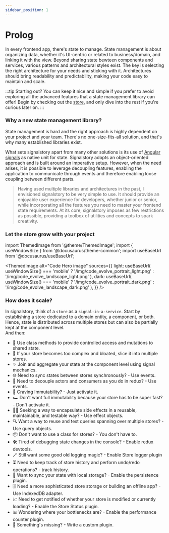 ```yaml
---
sidebar_position: 1
---
```


# Prolog

In every frontend app, there's state to manage. State management is about organizing data, whether it's UI-centric or related to business/domain, and linking it with the view. Beyond sharing state bewteen components and services, various patterns and architectural styles exist. The key is selecting the right architecture for your needs and sticking with it. Architectures should bring readability and predictability, making your code easy to maintain and scale.

:::tip
Starting out? You can keep it nice and simple if you prefer to avoid exploring all the advanced features that a state management library can offer! Begin by checking out the [store](./store.md), and only dive into the rest if you're curious later on.
:::

### Why a new state management library?

State management is hard and the right approach is highly dependent on your project and your team. There's no one-size-fits-all solution, and that's why many established libraries exist.

What sets signalstory apart from many other solutions is its use of [Angular signals](https://angular.io/guide/signals) as native unit for state. Signalstory adopts an object-oriented approach and is built around an imperative setup. However, when the need arises, it is possible to leverage decoupling features, enabling the application to communicate through events and therefore enabling loose coupling between different parts.

> Having used multiple libraries and architectures in the past, I envisioned signalstory to be very simple to use. It should provide an enjoyable user experience for developers, whether junior or senior, while incorporating all the features you need to master your frontend state requirements. At its core, signalstory imposes as few restrictions as possible, providing a toolbox of utilities and concepts to spark creativity.

### Let the store grow with your project

import ThemedImage from '@theme/ThemedImage';
import { useWindowSize } from '@docusaurus/theme-common';
import useBaseUrl from '@docusaurus/useBaseUrl';

<ThemedImage
alt="Code Hero image"
sources={{
    light: useBaseUrl(
      useWindowSize() === 'mobile'
        ? '/img/code_evolve_portrait_light.png'
        : '/img/code_evolve_landscape_light.png'
    ),
    dark: useBaseUrl(
      useWindowSize() === 'mobile'
        ? '/img/code_evolve_portrait_dark.png'
        : '/img/code_evolve_landscape_dark.png'
    ),
  }}
/>

### How does it scale?

In signalstory, think of a `store` as a `signal-in-a-service`. Start by establishing a store dedicated to a domain entity, a component, or both. Hence, state is distributed across multiple stores but can also be partially kept at the component level.  
And then:

<ul style={{ listStyleType: 'none', paddingLeft: useWindowSize() === 'mobile' ? '0em' : '1em' }}>
  <li style={{ marginBottom: '0.5em' }}>🚀 Use class methods to provide controlled access and mutations to shared state.</li>
  <li style={{ marginBottom: '0.5em' }}>🌌 If your store becomes too complex and bloated, slice it into multiple stores.</li>
  <li style={{ marginBottom: '0.5em' }}>✨ Join and aggregate your state at the component level using signal mechanics.</li>
  <li style={{ marginBottom: '0.5em' }}>🌐 Need to sync states between stores synchronously? - Use events.</li>
  <li style={{ marginBottom: '0.5em' }}>🔮 Need to decouple actors and consumers as you do in redux? - Use events.</li>
  <li style={{ marginBottom: '0.5em' }}>🔄 Craving Immutability? - Just activate it.</li>
  <li style={{ marginBottom: '0.5em' }}>🏎️ Don't want full immutability because your store has to be super fast? - Don't activate it.</li>
  <li style={{ marginBottom: '0.5em' }}>🧙‍♂️ Seeking a way to encapsulate side effects in a reusable, maintainable, and testable way? - Use effect objects.</li>
  <li style={{ marginBottom: '0.5em' }}>🔍 Want a way to reuse and test queries spanning over multiple stores? - Use query objects.</li>
  <li style={{ marginBottom: '0.5em' }}>📦 Don't want to use a class for stores? - You don't have to.</li>
  <li style={{ marginBottom: '0.5em' }}>🛠️ Tired of debugging state changes in the console? - Enable redux devtools.</li>
  <li style={{ marginBottom: '0.5em' }}>🪄 Still want some good old logging magic? - Enable Store logger plugin</li>
  <li style={{ marginBottom: '0.5em' }}>⏳ Need to keep track of store history and perform undo/redo operations? - track history.</li>
  <li style={{ marginBottom: '0.5em' }}>💾 Want to sync your state with local storage? - Enable the persistence plugin.</li>
  <li style={{ marginBottom: '0.5em' }}>🗄️ Need a more sophisticated store storage or building an offline app? - Use IndexedDB adapter.</li>
  <li style={{ marginBottom: '0.5em' }}>📈 Need to get notified of whether your store is modified or currently loading? - Enable the Store Status plugin.</li>
  <li style={{ marginBottom: '0.5em' }}>📊 Wondering where your bottlenecks are? - Enable the performance counter plugin.</li>
  <li style={{ marginBottom: '0.5em' }}>🎨 Something's missing? - Write a custom plugin.</li>
</ul>
